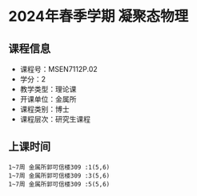 # 2024年春季学期 凝聚态物理 






## 课程信息

- 课程号：MSEN7112P.02
- 学分：2
- 教学类型：理论课
- 开课单位：金属所
- 课程类别：博士
- 课程层次：研究生课程

## 上课时间

```
1~7周 金属所郭可信楼309 :1(5,6)
1~7周 金属所郭可信楼309 :3(5,6)
1~7周 金属所郭可信楼309 :5(5,6)
```

